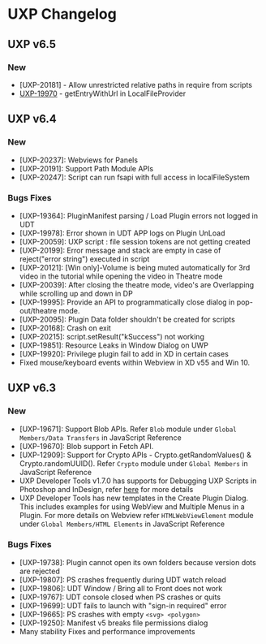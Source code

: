 <!--
index_desc: Change Log in UXP version
-->

# UXP Changelog

## UXP v6.5

### New
- [UXP-20181] - Allow unrestricted relative paths in require from scripts
- [UXP-19970](./reference-js/Modules/uxp/Persistent%20File%20Storage/FileSystemProvider.md#getentrywithurlurl) - getEntryWithUrl in LocalFileProvider

## UXP v6.4

### New
- [UXP-20237]: Webviews for Panels
- [UXP-20191]: Support Path Module APIs
- [UXP-20247]: Script can run fsapi with full access in localFileSystem

### Bugs Fixes
- [UXP-19364]: PluginManifest parsing / Load Plugin errors not logged in UDT
- [UXP-19978]: Error shown in UDT APP logs on Plugin UnLoad
- [UXP-20059]: UXP script : file session tokens are not getting created
- [UXP-20199]: Error message and stack are empty in case of reject("error string") executed in script
- [UXP-20121]: [Win only]-Volume is being muted automatically for 3rd video in the tutorial while opening the video in Theatre mode
- [UXP-20039]: After closing the theatre mode, video's are Overlapping while scrolling up and down in DP
- [UXP-19995]: Provide an API to programmatically close dialog in pop-out/theatre mode.
- [UXP-20095]: Plugin Data folder shouldn't be created for scripts
- [UXP-20168]: Crash on exit
- [UXP-20215]: script.setResult("kSuccess") not working
- [UXP-19851]: Resource Leaks in Window Dialog on UWP
- [UXP-19920]: Privilege plugin fail to add in XD in certain cases
- Fixed mouse/keyboard events within Webview in XD v55 and Win 10.

## UXP v6.3

### New
- [UXP-19671]: Support Blob APIs. Refer `Blob` module under `Global Members/Data Transfers` in JavaScript Reference
- [UXP-19670]: Blob support in Fetch API.
- [UXP-12909]: Support for Crypto APIs - Crypto.getRandomValues() & Crypto.randomUUID(). Refer `Crypto` module under `Global Members` in JavaScript Reference
- UXP Developer Tools v1.7.0 has supports for Debugging UXP Scripts in Photoshop and InDesign, refer [here](https://developer.adobe.com/photoshop/uxp/2022/scripting/getting-started/) for more details
- UXP Developer Tools has new templates in the Create Plugin Dialog. This includes examples for using WebView and Multiple Menus in a Plugin. For more details on Webview refer `HTMLWebViewElement` module under `Global Members/HTML Elements` in JavaScript Reference

### Bugs Fixes
- [UXP-19738]: Plugin cannot open its own folders because version dots are rejected
- [UXP-19807]: PS crashes frequently during UDT watch reload
- [UXP-19806]: UDT Window / Bring all to Front does not work
- [UXP-19767]: UDT console closed when PS crashes or quits
- [UXP-19699]: UDT fails to launch with "sign-in required" error
- [UXP-19665]: PS crashes with empty `<svg> <polygon>`
- [UXP-19250]: Manifest v5 breaks file permissions dialog
- Many stability Fixes and performance improvements